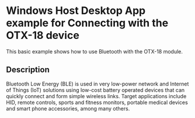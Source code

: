 # Windows Host Desktop App example for Connecting with the OTX-18 device
This basic example shows how to use Bluetooth with the OTX-18 module.
## Description
Bluetooth Low Energy (BLE) is used in very low-power network and Internet of Things (IoT) solutions using low-cost battery operated devices that can quickly connect and form simple wireless links. Target applications include HID, remote controls, sports and fitness monitors, portable medical devices and smart phone accessories, among many others.
